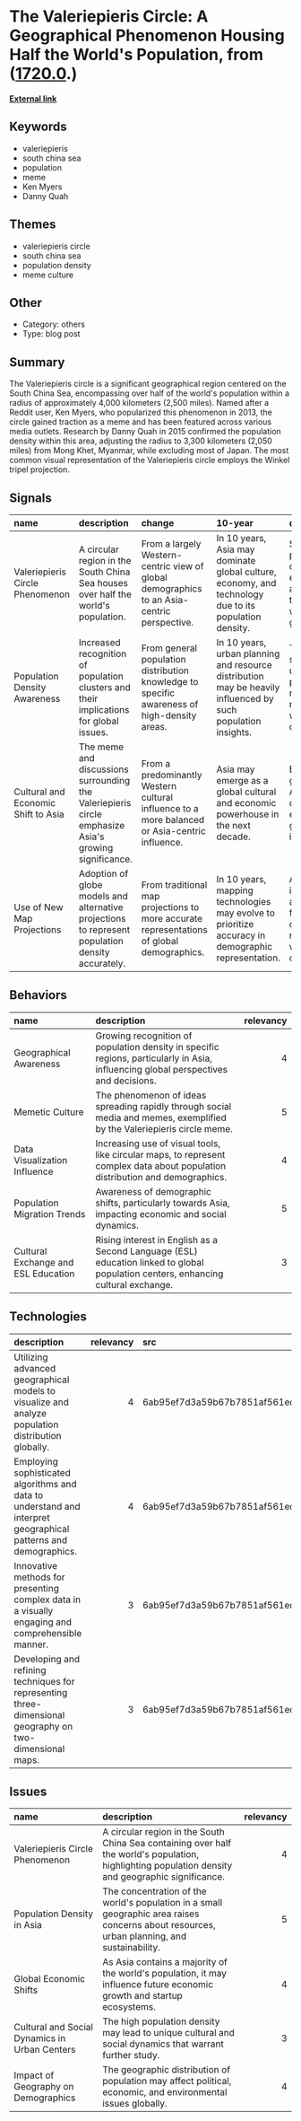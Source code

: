 # __The Valeriepieris Circle: A Geographical Phenomenon Housing Half the World's Population__, from ([1720.0](https://kghosh.substack.com/p/1720.0).)

__[External link](https://en.wikipedia.org/wiki/Valeriepieris_circle)__



## Keywords

* valeriepieris
* south china sea
* population
* meme
* Ken Myers
* Danny Quah

## Themes

* valeriepieris circle
* south china sea
* population density
* meme culture

## Other

* Category: others
* Type: blog post

## Summary

The Valeriepieris circle is a significant geographical region centered on the South China Sea, encompassing over half of the world's population within a radius of approximately 4,000 kilometers (2,500 miles). Named after a Reddit user, Ken Myers, who popularized this phenomenon in 2013, the circle gained traction as a meme and has been featured across various media outlets. Research by Danny Quah in 2015 confirmed the population density within this area, adjusting the radius to 3,300 kilometers (2,050 miles) from Mong Khet, Myanmar, while excluding most of Japan. The most common visual representation of the Valeriepieris circle employs the Winkel tripel projection.

## Signals

| name                                | description                                                                                          | change                                                                                        | 10-year                                                                                                      | driving-force                                                                                       |   relevancy |
|:------------------------------------|:-----------------------------------------------------------------------------------------------------|:----------------------------------------------------------------------------------------------|:-------------------------------------------------------------------------------------------------------------|:----------------------------------------------------------------------------------------------------|------------:|
| Valeriepieris Circle Phenomenon     | A circular region in the South China Sea houses over half the world's population.                    | From a largely Western-centric view of global demographics to an Asia-centric perspective.    | In 10 years, Asia may dominate global culture, economy, and technology due to its population density.        | Shifts in population dynamics and economic activity towards Asia will drive global trends.          |           4 |
| Population Density Awareness        | Increased recognition of population clusters and their implications for global issues.               | From general population distribution knowledge to specific awareness of high-density areas.   | In 10 years, urban planning and resource distribution may be heavily influenced by such population insights. | The need for sustainable urban planning and resource management will push this change.              |           4 |
| Cultural and Economic Shift to Asia | The meme and discussions surrounding the Valeriepieris circle emphasize Asia's growing significance. | From a predominantly Western cultural influence to a more balanced or Asia-centric influence. | Asia may emerge as a global cultural and economic powerhouse in the next decade.                             | Economic growth in Asian countries will enhance their global cultural influence.                    |           5 |
| Use of New Map Projections          | Adoption of globe models and alternative projections to represent population density accurately.     | From traditional map projections to more accurate representations of global demographics.     | In 10 years, mapping technologies may evolve to prioritize accuracy in demographic representation.           | Advancements in technology and a demand for accuracy in data representation will drive this change. |           3 |

## Behaviors

| name                                | description                                                                                                                         |   relevancy |
|:------------------------------------|:------------------------------------------------------------------------------------------------------------------------------------|------------:|
| Geographical Awareness              | Growing recognition of population density in specific regions, particularly in Asia, influencing global perspectives and decisions. |           4 |
| Memetic Culture                     | The phenomenon of ideas spreading rapidly through social media and memes, exemplified by the Valeriepieris circle meme.             |           5 |
| Data Visualization Influence        | Increasing use of visual tools, like circular maps, to represent complex data about population distribution and demographics.       |           4 |
| Population Migration Trends         | Awareness of demographic shifts, particularly towards Asia, impacting economic and social dynamics.                                 |           5 |
| Cultural Exchange and ESL Education | Rising interest in English as a Second Language (ESL) education linked to global population centers, enhancing cultural exchange.   |           3 |

## Technologies

| description                                                                                                     |   relevancy | src                              |
|:----------------------------------------------------------------------------------------------------------------|------------:|:---------------------------------|
| Utilizing advanced geographical models to visualize and analyze population distribution globally.               |           4 | 6ab95ef7d3a59b67b7851af561ed903b |
| Employing sophisticated algorithms and data to understand and interpret geographical patterns and demographics. |           4 | 6ab95ef7d3a59b67b7851af561ed903b |
| Innovative methods for presenting complex data in a visually engaging and comprehensible manner.                |           3 | 6ab95ef7d3a59b67b7851af561ed903b |
| Developing and refining techniques for representing three-dimensional geography on two-dimensional maps.        |           3 | 6ab95ef7d3a59b67b7851af561ed903b |

## Issues

| name                                          | description                                                                                                                                        |   relevancy |
|:----------------------------------------------|:---------------------------------------------------------------------------------------------------------------------------------------------------|------------:|
| Valeriepieris Circle Phenomenon               | A circular region in the South China Sea containing over half the world's population, highlighting population density and geographic significance. |           4 |
| Population Density in Asia                    | The concentration of the world's population in a small geographic area raises concerns about resources, urban planning, and sustainability.        |           5 |
| Global Economic Shifts                        | As Asia contains a majority of the world's population, it may influence future economic growth and startup ecosystems.                             |           4 |
| Cultural and Social Dynamics in Urban Centers | The high population density may lead to unique cultural and social dynamics that warrant further study.                                            |           3 |
| Impact of Geography on Demographics           | The geographic distribution of population may affect political, economic, and environmental issues globally.                                       |           4 |